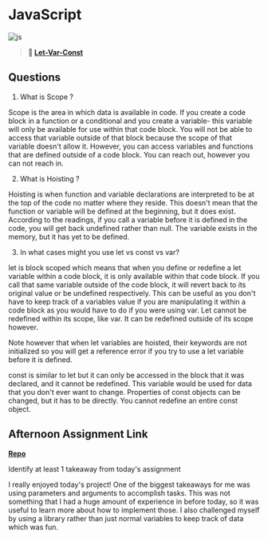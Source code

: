 # JavaScript

![js](https://bcw.blob.core.windows.net/public/img/courses/js.gif)

> **📖 [Let-Var-Const](https://codeworksacademy.com/fs-student-guide/resources/wk2/01-Let-Var-Const)**

## Questions

1. What is Scope ?

Scope is the area in which data is available in code. If you create a code block in a function or a conditional and you create a variable- this variable will only be available for use within that code block. You will not be able to access that variable outside of that block because the scope of that variable doesn't allow it. However, you can access variables and functions that are defined outside of a code block. You can reach out, however you can not reach in.

2. What is Hoisting ?

Hoisting is when function and variable declarations are interpreted to be at the top of the code no matter where they reside. This doesn't mean that the function or variable will be defined at the beginning, but it does exist. According to the readings, if you call a variable before it is defined in the code, you will get back undefined rather than null. The variable exists in the memory, but it has yet to be defined. 

3. In what cases might you use let vs const vs var?

let is block scoped which means that when you define or redefine a let variable within a code block, it is only available within that code block. If you call that same variable outside of the code block, it will revert back to its original value or be undefined respectively. This can be useful as you don't have to keep track of a variables value if you are manipulating it within a code block as you would have to do if you were using var. Let cannot be redefined within its scope, like var. It can be redefined outside of its scope however.

Note however that when let variables are hoisted, their keywords are not initialized so you will get a reference error if you try to use a let variable before it is defined. 

const is similar to let but it can only be accessed in the block that it was declared, and it cannot be redefined. This variable would be used for data that you don't ever want to change. Properties of const objects can be changed, but it has to be directly. You cannot redefine an entire const object.



## Afternoon Assignment Link

**[Repo](https://github.com/CALEBELLIOTT/scoreboard)**

Identify at least 1 takeaway from today's assignment

I really enjoyed today's project! One of the biggest takeaways for me was using parameters and arguments to accomplish tasks. This was not something that I had a huge amount of experience in before today, so it was useful to learn more about how to implement those. I also challenged myself by using a library rather than just normal variables to keep track of data which was fun. 